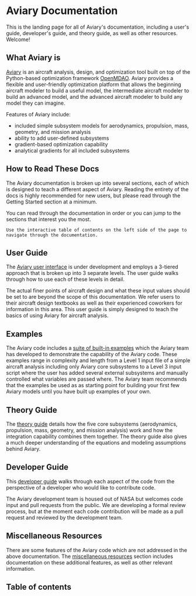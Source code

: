 # Aviary Documentation

This is the landing page for all of Aviary's documentation, including a user's guide, developer's guide, and theory guide, as well as other resources. Welcome!

## What Aviary is

[Aviary](https://github.com/OpenMDAO/om-Aviary) is an aircraft analysis, design, and optimization tool built on top of the Python-based optimization framework [OpenMDAO](https://github.com/OpenMDAO/OpenMDAO).
Aviary provides a flexible and user-friendly optimization platform that allows the beginning aircraft modeler to build a useful model, the intermediate aircraft modeler to build an advanced model, and the advanced aircraft modeler to build any model they can imagine.

Features of Aviary include:

- included simple subsystem models for aerodynamics, propulsion, mass, geometry, and mission analysis
- ability to add user-defined subsystems
- gradient-based optimization capability
- analytical gradients for all included subsystems

## How to Read These Docs

The Aviary documentation is broken up into several sections, each of which is designed to teach a different aspect of Aviary.
Reading the entirety of the docs is highly recommended for new users, but please read through the Getting Started section at a minimum.

You can read through the documentation in order or you can jump to the sections that interest you the most.

```{note}
Use the interactive table of contents on the left side of the page to navigate through the documentation.
```

## User Guide

The [Aviary user interface](user_guide/user_interface.md) is under development and employs a 3-tiered approach that is broken up into 3 separate levels.
The user guide walks through how to use each of these levels in detail.

The actual finer points of aircraft design and what these input values should be set to are beyond the scope of this documentation.
We refer users to their aircraft design textbooks as well as their experienced coworkers for information in this area.
This user guide is simply designed to teach the basics of using Aviary for aircraft analysis.

## Examples

The Aviary code includes a [suite of built-in examples](examples/intro.md) which the Aviary team has developed to demonstrate the capability of the Aviary code.
These examples range in complexity and length from a Level 1 input file of a simple aircraft analysis including only Aviary core subsystems to a Level 3 input script where the user has added several external subsystems and manually controlled what variables are passed where.
The Aviary team recommends that the examples be used as as starting point for building your first few Aviary models until you have built up examples of your own.

## Theory Guide

The [theory guide](theory_guide/intro.md) details how the five core subsystems (aerodynamics, propulsion, mass, geometry, and mission analysis) work and how the integration capability combines them together.
The theory guide also gives a much deeper understanding of the equations and modeling assumptions behind Aviary.

## Developer Guide

This [developer guide](developer_guide/codebase_overview.md) walks through each aspect of the code from the perspective of a developer who would like to contribute code.

The Aviary development team is housed out of NASA but welcomes code input and pull requests from the public.
We are developing a formal review process, but at the moment each code contribution will be made as a pull request and reviewed by the development team.

## Miscellaneous Resources

There are some features of the Aviary code which are not addressed in the above documentation.
The [miscellaneous resources](misc_resources/FAQ.md) section includes documentation on these additional features, as well as other relevant information.

## Table of contents

```{tableofcontents}
```

